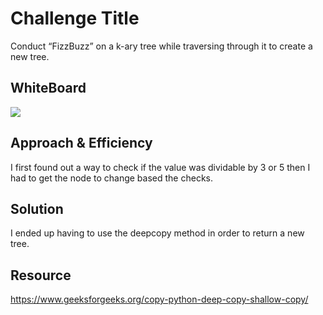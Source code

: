 # Challenge Title
Conduct “FizzBuzz” on a k-ary tree while traversing through it to create a new tree.

## WhiteBoard
![](code_challenges/assets/CodeChallenge18.png)

## Approach & Efficiency
I first found out a way to check if the value was dividable by 3 or 5 then I had to get the node to change based the checks.


## Solution
I ended up having to use the deepcopy method in order to return a new tree.

## Resource
https://www.geeksforgeeks.org/copy-python-deep-copy-shallow-copy/
